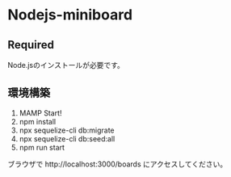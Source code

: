 # Nodejs-miniboard

## Required
Node.jsのインストールが必要です。

## 環境構築
1. MAMP Start!
2. npm install
3. npx sequelize-cli db:migrate
4. npx sequelize-cli db:seed:all
5. npm run start

ブラウザで http://localhost:3000/boards にアクセスしてください。
